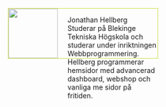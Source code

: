 <div style="width:60%; margin-left: auto; margin-right: auto; height: 100px; border: 1px solid #cd4; margin-bottom: 20px;">

<img style="height: 100px; float: left;" src="img/jag.png">

<p style="width: 60%; height: 50px; float: left; margin-left: 20px;"> Jonathan Hellberg Studerar på Blekinge Tekniska Högskola och studerar under inriktningen Webbprogrammering. Hellberg programmerar hemsidor med advancerad dashboard, webshop och vanliga me sidor på fritiden. </p>

</div>
